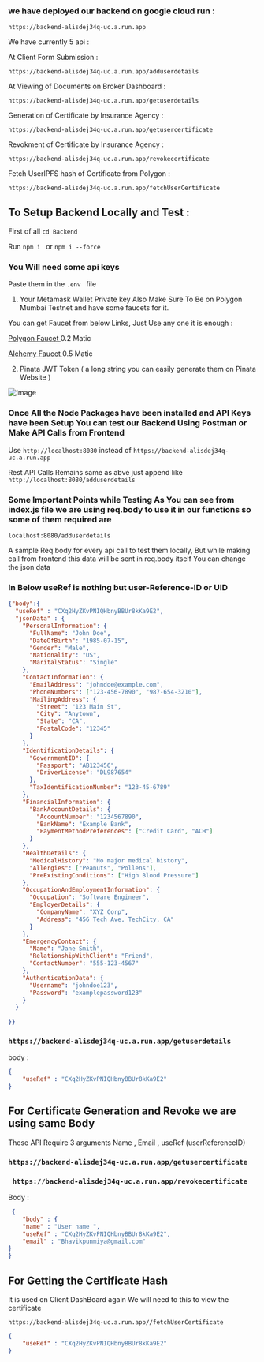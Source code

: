 ### we have deployed our backend on google cloud run :

```https://backend-alisdej34q-uc.a.run.app```

We have currently 5 api :

At Client Form Submission : 

``` https://backend-alisdej34q-uc.a.run.app/adduserdetails ```

At Viewing of Documents on Broker Dashboard : 

```https://backend-alisdej34q-uc.a.run.app/getuserdetails```

Generation of Certificate by Insurance Agency : 

```https://backend-alisdej34q-uc.a.run.app/getusercertificate```

Revokment of Certificate by Insurance Agency : 

``` https://backend-alisdej34q-uc.a.run.app/revokecertificate ```

Fetch UserIPFS hash of Certificate from Polygon : 

```https://backend-alisdej34q-uc.a.run.app/fetchUserCertificate```


## To Setup Backend Locally and Test : 

First  of all ```cd Backend ```

Run ```npm i ```  or  ```npm i --force```

### You Will need some api keys  

Paste them in the ```.env ```  file  
1.  Your Metamask Wallet Private key Also Make Sure To Be on Polygon Mumbai Testnet and have some faucets for it.

You can get Faucet from below Links, Just Use any one it is enough : 

[Polygon Faucet ](https://faucet.polygon.technology/)  0.2 Matic 

[Alchemy Faucet ](https://mumbaifaucet.com/) 0.5 Matic 





2. Pinata JWT Token ( a long string you can easily generate them on  Pinata Website )



![Image](https://miro.medium.com/v2/resize:fit:1400/1*ZAxusz6ry4QmQspUzgh7jw@2x.png)



### Once All the Node Packages have been installed and API Keys have been Setup You can test our Backend Using Postman or Make  API Calls from Frontend 

Use ```http://localhost:8080``` instead of ```https://backend-alisdej34q-uc.a.run.app ```

Rest API Calls Remains same as abve just append like ```http://localhost:8080/adduserdetails ```


### Some Important Points while Testing As You can see from index.js file we are using req.body to use it in our functions so some of them required are 

``` localhost:8080/adduserdetails  ```

A sample  Req.body for every api call to test them locally, But while making call from frontend this data will be sent in req.body itself  You can change the json data 

### In Below useRef  is nothing but user-Reference-ID or UID

```json
{"body":{
  "useRef" : "CXq2HyZKvPNIQHbnyBBUr8kKa9E2", 
  "jsonData" : {
    "PersonalInformation": {
      "FullName": "John Doe",
      "DateOfBirth": "1985-07-15",
      "Gender": "Male",
      "Nationality": "US",
      "MaritalStatus": "Single"
    },
    "ContactInformation": {
      "EmailAddress": "johndoe@example.com",
      "PhoneNumbers": ["123-456-7890", "987-654-3210"],
      "MailingAddress": {
        "Street": "123 Main St",
        "City": "Anytown",
        "State": "CA",
        "PostalCode": "12345"
      }
    },
    "IdentificationDetails": {
      "GovernmentID": {
        "Passport": "AB123456",
        "DriverLicense": "DL987654"
      },
      "TaxIdentificationNumber": "123-45-6789"
    },
    "FinancialInformation": {
      "BankAccountDetails": {
        "AccountNumber": "1234567890",
        "BankName": "Example Bank",
        "PaymentMethodPreferences": ["Credit Card", "ACH"]
      }
    },
    "HealthDetails": {
      "MedicalHistory": "No major medical history",
      "Allergies": ["Peanuts", "Pollens"],
      "PreExistingConditions": ["High Blood Pressure"]
    },
    "OccupationAndEmploymentInformation": {
      "Occupation": "Software Engineer",
      "EmployerDetails": {
        "CompanyName": "XYZ Corp",
        "Address": "456 Tech Ave, TechCity, CA"
      }
    },
    "EmergencyContact": {
      "Name": "Jane Smith",
      "RelationshipWithClient": "Friend",
      "ContactNumber": "555-123-4567"
    },
    "AuthenticationData": {
      "Username": "johndoe123",
      "Password": "examplepassword123"
    }
  }
  
}}
```


### ```https://backend-alisdej34q-uc.a.run.app/getuserdetails```

body : 

```json 
{
    "useRef" : "CXq2HyZKvPNIQHbnyBBUr8kKa9E2"
}
```

## For Certificate Generation and Revoke we are using same Body 

These API Require 3 arguments 
Name , Email , useRef (userReferenceID)

### ```https://backend-alisdej34q-uc.a.run.app/getusercertificate```
 


### ``` https://backend-alisdej34q-uc.a.run.app/revokecertificate```  

Body : 



```json
 {
    "body" : {
    "name" : "User name ",
    "useRef" : "CXq2HyZKvPNIQHbnyBBUr8kKa9E2",
    "email" : "Bhavikpunmiya@gmail.com"
}
}
```


## For Getting the Certificate Hash 

It is used on Client DashBoard again We will need to this to view the certificate 

```https://backend-alisdej34q-uc.a.run.app//fetchUserCertificate```


```json
{
    "useRef" : "CXq2HyZKvPNIQHbnyBBUr8kKa9E2"
}
```

